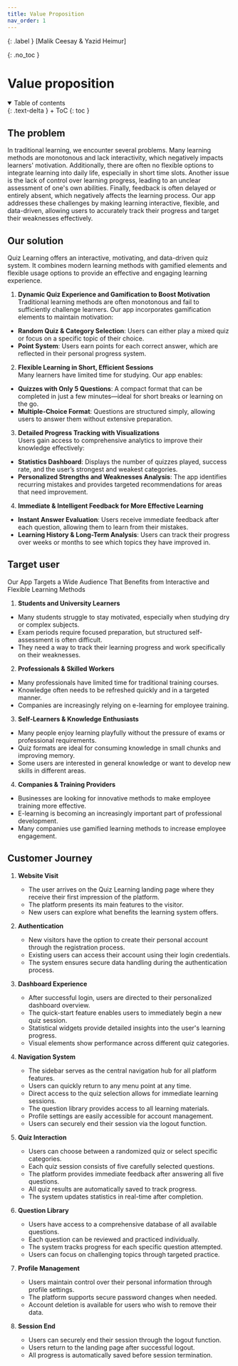 ```yaml
---
title: Value Proposition
nav_order: 1
---
```


{: .label }
[Malik Ceesay & Yazid Heimur]

{: .no_toc }
# Value proposition

<details open markdown="block">
{: .text-delta }
<summary>Table of contents</summary>
+ ToC
{: toc }
</details>

## The problem

In traditional learning, we encounter several problems. Many learning methods are monotonous and lack interactivity, which negatively impacts learners' motivation. Additionally, there are often no flexible options to integrate learning into daily life, especially in short time slots. Another issue is the lack of control over learning progress, leading to an unclear assessment of one's own abilities. Finally, feedback is often delayed or entirely absent, which negatively affects the learning process. Our app addresses these challenges by making learning interactive, flexible, and data-driven, allowing users to accurately track their progress and target their weaknesses effectively.

## Our solution

Quiz Learning offers an interactive, motivating, and data-driven quiz system. It combines modern learning methods with gamified elements and flexible usage options to provide an effective and engaging learning experience.

1. **Dynamic Quiz Experience and Gamification to Boost Motivation**  
Traditional learning methods are often monotonous and fail to sufficiently challenge learners. Our app incorporates gamification elements to maintain motivation:  
- **Random Quiz & Category Selection**: Users can either play a mixed quiz or focus on a specific topic of their choice.  
- **Point System**: Users earn points for each correct answer, which are reflected in their personal progress system.

2. **Flexible Learning in Short, Efficient Sessions**  
Many learners have limited time for studying. Our app enables:  
- **Quizzes with Only 5 Questions**: A compact format that can be completed in just a few minutes—ideal for short breaks or learning on the go.  
- **Multiple-Choice Format**: Questions are structured simply, allowing users to answer them without extensive preparation.  

3. **Detailed Progress Tracking with Visualizations**  
Users gain access to comprehensive analytics to improve their knowledge effectively:  
- **Statistics Dashboard**: Displays the number of quizzes played, success rate, and the user’s strongest and weakest categories.  
- **Personalized Strengths and Weaknesses Analysis**: The app identifies recurring mistakes and provides targeted recommendations for areas that need improvement.  

4. **Immediate & Intelligent Feedback for More Effective Learning**  
- **Instant Answer Evaluation**: Users receive immediate feedback after each question, allowing them to learn from their mistakes.  
- **Learning History & Long-Term Analysis**: Users can track their progress over weeks or months to see which topics they have improved in.


## Target user

Our App Targets a Wide Audience That Benefits from Interactive and Flexible Learning Methods

1. **Students and University Learners**
- Many students struggle to stay motivated, especially when studying dry or complex subjects.  
- Exam periods require focused preparation, but structured self-assessment is often difficult.  
- They need a way to track their learning progress and work specifically on their weaknesses.  

2. **Professionals & Skilled Workers**
- Many professionals have limited time for traditional training courses.  
- Knowledge often needs to be refreshed quickly and in a targeted manner.  
- Companies are increasingly relying on e-learning for employee training.  

3. **Self-Learners & Knowledge Enthusiasts**
- Many people enjoy learning playfully without the pressure of exams or professional requirements.  
- Quiz formats are ideal for consuming knowledge in small chunks and improving memory.  
- Some users are interested in general knowledge or want to develop new skills in different areas.  

4. **Companies & Training Providers**
- Businesses are looking for innovative methods to make employee training more effective.  
- E-learning is becoming an increasingly important part of professional development.  
- Many companies use gamified learning methods to increase employee engagement.  



## Customer Journey

1. **Website Visit**
   - The user arrives on the Quiz Learning landing page where they receive their first impression of the platform.
   - The platform presents its main features to the visitor.
   - New users can explore what benefits the learning system offers.

2. **Authentication**
   - New visitors have the option to create their personal account through the registration process.
   - Existing users can access their account using their login credentials.
   - The system ensures secure data handling during the authentication process.

3. **Dashboard Experience**
   - After successful login, users are directed to their personalized dashboard overview.
   - The quick-start feature enables users to immediately begin a new quiz session.
   - Statistical widgets provide detailed insights into the user's learning progress.
   - Visual elements show performance across different quiz categories.

4. **Navigation System**
   - The sidebar serves as the central navigation hub for all platform features.
   - Users can quickly return to any menu point at any time.
   - Direct access to the quiz selection allows for immediate learning sessions.
   - The question library provides access to all learning materials.
   - Profile settings are easily accessible for account management.
   - Users can securely end their session via the logout function.

5. **Quiz Interaction**
   - Users can choose between a randomized quiz or select specific categories.
   - Each quiz session consists of five carefully selected questions.
   - The platform provides immediate feedback after answering all five questions.
   - All quiz results are automatically saved to track progress.
   - The system updates statistics in real-time after completion.

6. **Question Library**
   - Users have access to a comprehensive database of all available questions.
   - Each question can be reviewed and practiced individually.
   - The system tracks progress for each specific question attempted.
   - Users can focus on challenging topics through targeted practice.

7. **Profile Management**
   - Users maintain control over their personal information through profile settings.
   - The platform supports secure password changes when needed.
   - Account deletion is available for users who wish to remove their data.

8. **Session End**
   - Users can securely end their session through the logout function.
   - Users return to the landing page after successful logout.
   - All progress is automatically saved before session termination.